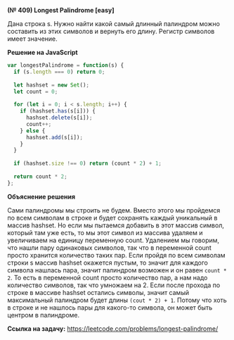 **(№ 409) Longest Palindrome [easy]**

Дана строка s. Нужно найти какой самый длинный палиндром можно составить из этих символов и вернуть его длину. Регистр символов имеет значение.

**Решение на JavaScript**

```javascript
var longestPalindrome = function(s) {
  if (s.length === 0) return 0;
  
  let hashset = new Set();
  let count = 0;
  
  for (let i = 0; i < s.length; i++) {
    if (hashset.has(s[i])) {
      hashset.delete(s[i]);
      count++;
    } else {
      hashset.add(s[i]);
    }
  }
  
  if (hashset.size !== 0) return (count * 2) + 1;
  
  return count * 2;
};
```

**Объяснение решения**

Сами палиндромы мы строить не будем. Вместо этого мы пройдемся по всем символам в строке и будет сохранять каждый уникальный в массив hashset. Но если мы пытаемся добавить в этот массив символ, который там уже есть, то мы этот символ из массива удаляем и увеличиваем на единицу переменную count. Удалением мы говорим, что нашли пару одинаковых символов, так что в переменной count просто хранится количество таких пар. Если пройдя по всем символам строки s массив hashset окажется пустым, то значит для каждого символа нашлась пара, значит палиндром возможен и он равен `count * 2`. То есть в переменной count просто количество пар, а нам надо количество символов, так что умножаем на 2. Если после прохода по строке в массиве hashset остались символы, значит самый максимальный палиндром будет длины `(cout * 2) + 1`. Потому что хоть в строке и не нашлось пары для какого-то символа, он может быть центром в палиндроме.

**Ссылка на задачу:** https://leetcode.com/problems/longest-palindrome/